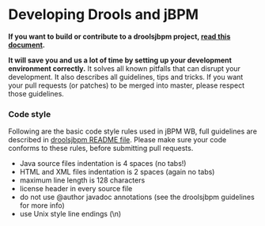 Developing Drools and jBPM
==========================



**If you want to build or contribute to a droolsjbpm project, [read this document](https://github.com/droolsjbpm/droolsjbpm-build-bootstrap/blob/master/README.md).**

**It will save you and us a lot of time by setting up your development environment correctly.**
It solves all known pitfalls that can disrupt your development.
It also describes all guidelines, tips and tricks.
If you want your pull requests (or patches) to be merged into master, please respect those guidelines.

### Code style ###
Following are the basic code style rules used in jBPM WB, full guidelines are described in [droolsjbpm README file](https://github.com/droolsjbpm/droolsjbpm-build-bootstrap/blob/master/README.md).
Please make sure your code conforms to these rules, before submitting pull requests.
 * Java source files indentation is 4 spaces (no tabs!)
 * HTML and XML files indentation is 2 spaces (again no tabs)
 * maximum line length is 128 characters
 * license header in every source file
 * do not use @author javadoc annotations (see the droolsjbpm guidelines for more info)
 * use Unix style line endings (\n)
